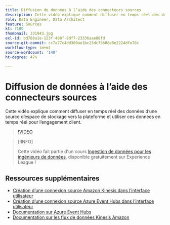 ```yaml
---
title: Diffusion de données à l’aide des connecteurs sources
description: Cette vidéo explique comment diffuser en temps réel des données d’une source d’espace de stockage vers la plateforme et utiliser ces données en temps réel pour l’engagement client.
role: Data Engineer, Data Architect
feature: Sources
kt: 7100
thumbnail: 331943.jpg
exl-id: bd788a1e-123f-488f-8df7-23336aae88fd
source-git-commit: cc7a77c4dd380ae1bc23dc75608e8e2224dfe78c
workflow-type: tm+mt
source-wordcount: '140'
ht-degree: 47%

---
```


# Diffusion de données à l’aide des connecteurs sources

Cette vidéo explique comment diffuser en temps réel des données d’une source d’espace de stockage vers la plateforme et utiliser ces données en temps réel pour l’engagement client.


>[!VIDEO](https://video.tv.adobe.com/v/331943?quality=12&learn=on)

>[!INFO]
>
> Cette vidéo fait partie d&#39;un cours [Ingestion de données pour les ingénieurs de données](https://experienceleague.adobe.com/?recommended=ExperiencePlatform-D-1-2020.1.dataingestion?lang=fr), disponible gratuitement sur Experience League !

## Ressources supplémentaires

* [Création d’une connexion source Amazon Kinesis dans l’interface utilisateur](https://experienceleague.adobe.com/docs/experience-platform/sources/ui-tutorials/create/cloud-storage/kinesis.html)
* [Création d’une connexion source Azure Event Hubs dans l’interface utilisateur](https://experienceleague.adobe.com/docs/experience-platform/sources/ui-tutorials/create/cloud-storage/eventhub.html)
* [Documentation sur Azure Event Hubs](https://docs.microsoft.com/en-us/azure/event-hubs/)
* [Documentation sur les flux de données Kinesis Amazon](https://docs.aws.amazon.com/kinesis/index.html)
